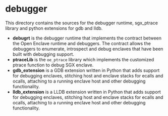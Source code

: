 debugger
====

This directory contains the sources for the debugger runtime, sgx_ptrace library
and python extensions for gdb and lldb.

- **debugrt** is the debugger runtime that implements the contract between the
  Open Enclave runtime and debuggers. The contract allows the debuggers to
  enumerate, introspect and debug enclaves that have been built with debugging
  support.
- **ptraceLib** is the `oe_ptrace` library which implements the customized ptrace
  function to debug SGX enclave.
- **gdb_extension** is a GDB extension written in Python that adds support for
  debugging enclaves, stitching host and enclave stacks for ecalls and ocalls,
  attaching to a running enclave host and other debugging functionality.
- **lldb_extension** is a LLDB extension written in Python that adds support for
  debugging enclaves, stitching host and enclave stacks for ecalls and ocalls,
  attaching to a running enclave host and other debugging functionality.
